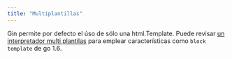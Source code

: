 ```yaml
---
title: "Multiplantillas"
---
```


Gin permite por defecto el úso de sólo una html.Template. Puede revisar [un interpretador multi plantilas](https://github.com/gin-contrib/multitemplate) para emplear características como `block template` de go 1.6.
